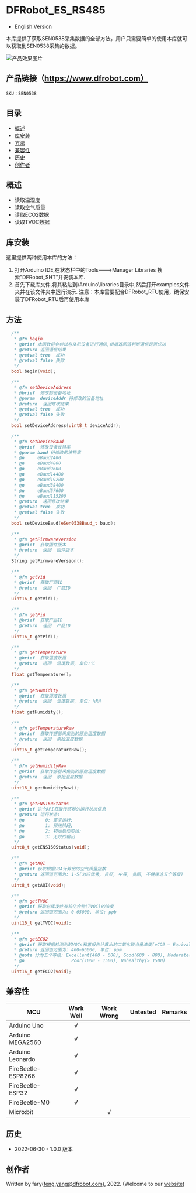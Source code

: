 DFRobot_ES_RS485
===========================

* [English Version](./README.md)

本库提供了获取SEN0538采集数据的全部方法，用户只需要简单的使用本库就可以获取到SEN0538采集的数据。

![产品效果图片](./resources/images/SEN0538.png)

## 产品链接（https://www.dfrobot.com）
    SKU：SEN0538
  
## 目录

  * [概述](#概述)
  * [库安装](#库安装)
  * [方法](#方法)
  * [兼容性](#兼容性)
  * [历史](#历史)
  * [创作者](#创作者)

## 概述
* 读取温湿度
* 读取空气质量
* 读取ECO2数据
* 读取TVOC数据

## 库安装

这里提供两种使用本库的方法：
1. 打开Arduino IDE,在状态栏中的Tools--->Manager Libraries 搜索"DFRobot_SHT"并安装本库.
2. 首先下载库文件,将其粘贴到\Arduino\libraries目录中,然后打开examples文件夹并在该文件夹中运行演示.
注意：本库需要配合DFRobot_RTU使用，确保安装了DFRobot_RTU后再使用本库

## 方法

```C++
  /**
   * @fn begin
   * @brief 本函数将会尝试与从机设备进行通信,根据返回值判断通信是否成功
   * @return 返回通信结果
   * @retval true  成功
   * @retval false 失败
   */
  bool begin(void);

  /**
   * @fn setDeviceAddress
   * @brief  修改的设备地址
   * @param  deviceAddr 待修改的设备地址
   * @return  返回修改结果
   * @retval true  成功
   * @retval false 失败
   */
  bool setDeviceAddress(uint8_t deviceAddr);

  /**
   * @fn setDeviceBaud
   * @brief  修改设备波特率
   * @param baud 待修改的波特率
   * @n     eBaud2400
   * @n     eBaud4800
   * @n     eBaud9600
   * @n     eBaud14400
   * @n     eBaud19200
   * @n     eBaud38400
   * @n     eBaud57600
   * @n     eBaud115200
   * @return  返回修改结果
   * @retval true  成功
   * @retval false 失败
   */
  bool setDeviceBaud(eSen0538Baud_t baud);

  /**
   * @fn getFirmwareVersion
   * @brief  获取固件版本
   * @return  返回  固件版本
   */
  String getFirmwareVersion();

  /**
   * @fn getVid
   * @brief  获取厂商ID
   * @return  返回  厂商ID
   */
  uint16_t getVid();

  /**
   * @fn getPid
   * @brief  获取产品ID
   * @return  返回  产品ID
   */
  uint16_t getPid();

  /**
   * @fn getTemperature
   * @brief  获取温度数据
   * @return  返回  温度数据, 单位:℃ 
   */
  float getTemperature();

  /**
   * @fn getHumidity
   * @brief  获取湿度数据
   * @return  返回  湿度数据, 单位: %RH
   */
  float getHumidity();

  /**
   * @fn getTemperatureRaw
   * @brief  获取传感器采集到的原始温度数据
   * @return  返回  原始温度数据
   */
  uint16_t getTemperatureRaw();

  /**
   * @fn getHumidityRaw
   * @brief  获取传感器采集到的原始湿度数据
   * @return  返回  原始湿度数据
   */
  uint16_t getHumidityRaw();

  /**
   * @fn getENS160Status
   * @brief 这个API获取传感器的运行状态信息
   * @return 运行状态:
   * @n        0: 正常运行;
   * @n        1: 预热阶段;
   * @n        2: 初始启动阶段;
   * @n        3: 无效的输出
   */
  uint8_t getENS160Status(void);

  /**
   * @fn getAQI
   * @brief 获取根据UBA计算出的空气质量指数
   * @return 返回值范围为: 1-5(对应优秀, 良好, 中等, 贫困, 不健康这五个等级)
   */
  uint8_t getAQI(void);

  /**
   * @fn getTVOC
   * @brief 获取总挥发性有机化合物(TVOC)的浓度
   * @return 返回值范围为: 0–65000, 单位: ppb
   */
  uint16_t getTVOC(void);

  /**
   * @fn getECO2
   * @brief 获取根据检测到的VOCs和氢报告计算出的二氧化碳当量浓度(eCO2 – Equivalent CO2)
   * @return 返回值范围为: 400–65000, 单位: ppm
   * @note 分为五个等级: Excellent(400 - 600), Good(600 - 800), Moderate(800 - 1000), 
   * @n                  Poor(1000 - 1500), Unhealthy(> 1500)
   */
  uint16_t getECO2(void);
```


## 兼容性

MCU                | Work Well    | Work Wrong   | Untested    | Remarks
------------------ | :----------: | :----------: | :---------: | :----:
Arduino Uno        |      √       |              |             |
Arduino MEGA2560   |      √       |              |             |
Arduino Leonardo   |      √       |              |             |
FireBeetle-ESP8266 |      √       |              |             |
FireBeetle-ESP32   |      √       |              |             |
FireBeetle-M0      |      √       |              |             |
Micro:bit          |              |       √      |             |

## 历史
- 2022-06-30 - 1.0.0 版本

## 创作者

Written by fary(feng.yang@dfrobot.com), 2022. (Welcome to our [website](https://www.dfrobot.com/))